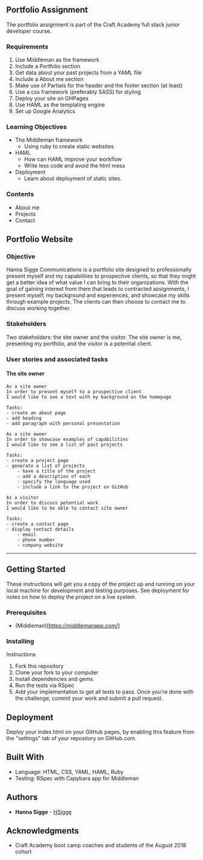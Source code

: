 ## Portfolio Assignment
The portfolio assignment is part of the Craft Academy full stack junior developer course. 

### Requirements
1. Use Middleman as the framework
2. Include a Portfolio section
3. Get data about your past projects from a YAML file
4. Include a About me section
5. Make use of Partials for the header and the footer section (at least)
6. Use a css framework (preferably SASS) for styling
7. Deploy your site on GHPages
8. Use HAML as the templating engine
9. Set up Google Analytics

### Learning Objectives
* The Middleman framework
    * Using ruby to create static websites
* HAML
    * How can HAML improve your workflow
    * Write less code and avoid the html mess
* Deployment
    * Learn about deployment of static sites.

### Contents
* About me
* Projects
* Contact

## Portfolio Website

### Objective 
Hanna Sigge Communications is a portfolio site designed to professionally present myself and my capabilities to prospective clients, so that they might get a better idea of what value I can bring to their organizations. With the goal of gaining interest from them that leads to contracted assignments, I present myself, my background and experiences, and showcase my skills through example projects. The clients can then choose to contact me to discuss working together. 

### Stakeholders
Two stakeholders: the site owner and the visitor. The site owner is me, presenting my portfolio, and the visitor is a potential client. 

### User stories and associated tasks

#### The site owner
<!-- Each page, each feature, each functionality (pop-up, animation etc.)
Sub tasks for each story (definition of complete) -->

````
As a site owner
In order to present myself to a prospective client 
I would like to see a text with my background on the homepage

Tasks: 
- create an about page
- add heading
- add paragraph with personal presentation
````
````
As a site owner
In order to showcase examples of capabilities 
I would like to see a list of past projects

Tasks: 
- create a project page
- generate a list of projects 
    - have a title of the project
    - add a description of each
    - specify the language used
    - include a link to the project on GitHub
````
````
As a visitor
In order to discuss potential work 
I would like to be able to contact site owner

Tasks: 
- create a contact page
- display contact details
    - email 
    - phone number
    - company website
````
<!-- 
### LoFis / Wireframes / mock-ups
Images with a map of each page and functionality and where it should be placed. Cross-check that frames and user stories correspond with the requirements. 
-->

-----

## Getting Started

These instructions will get you a copy of the project up and running on your local machine for development and testing purposes. See deployment for notes on how to deploy the project on a live system.

### Prerequisites

* (Middleman)[https://middlemanapp.com/]

### Installing

Instructions

1. Fork this repository
2. Clone your fork to your computer
3. Install dependencies and gems
4. Run the tests via RSpec
5. Add your implementation to get all tests to pass. 
Once you're done with the challenge, commit your work and submit a pull request.

## Deployment

Deploy your index.html on your GitHub pages, by enabling this feature from the "settings" tab of your repository on GitHub.com. 

## Built With

* Language: HTML, CSS, YAML, HAML, Ruby
* Testing: RSpec with Capybara app for Middleman

## Authors

* **Hanna Sigge** - [HSigge](https://github.com/hsigge)

## Acknowledgments

* Craft Academy boot camp coaches and students of the August 2018 cohort